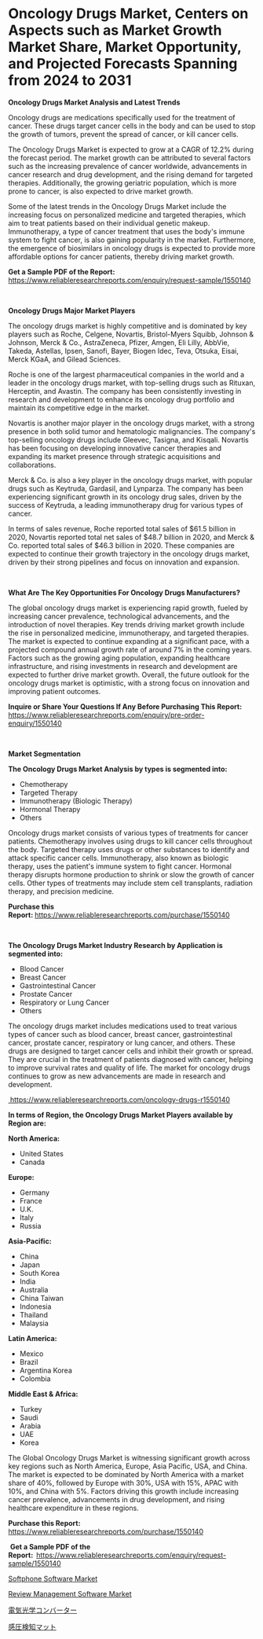 <p><h1>Oncology Drugs Market, Centers on Aspects such as Market Growth Market Share, Market Opportunity, and Projected Forecasts Spanning from 2024 to 2031</h1></p><p><strong>Oncology Drugs Market Analysis and Latest Trends</strong></p>
<p><p>Oncology drugs are medications specifically used for the treatment of cancer. These drugs target cancer cells in the body and can be used to stop the growth of tumors, prevent the spread of cancer, or kill cancer cells.</p><p>The Oncology Drugs Market is expected to grow at a CAGR of 12.2% during the forecast period. The market growth can be attributed to several factors such as the increasing prevalence of cancer worldwide, advancements in cancer research and drug development, and the rising demand for targeted therapies. Additionally, the growing geriatric population, which is more prone to cancer, is also expected to drive market growth.</p><p>Some of the latest trends in the Oncology Drugs Market include the increasing focus on personalized medicine and targeted therapies, which aim to treat patients based on their individual genetic makeup. Immunotherapy, a type of cancer treatment that uses the body's immune system to fight cancer, is also gaining popularity in the market. Furthermore, the emergence of biosimilars in oncology drugs is expected to provide more affordable options for cancer patients, thereby driving market growth.</p></p>
<p><strong>Get a Sample PDF of the Report:&nbsp;</strong> <a href="https://www.reliableresearchreports.com/enquiry/request-sample/1550140">https://www.reliableresearchreports.com/enquiry/request-sample/1550140</a></p>
<p>&nbsp;</p>
<p><strong>Oncology Drugs Major Market Players</strong></p>
<p><p>The oncology drugs market is highly competitive and is dominated by key players such as Roche, Celgene, Novartis, Bristol-Myers Squibb, Johnson & Johnson, Merck & Co., AstraZeneca, Pfizer, Amgen, Eli Lilly, AbbVie, Takeda, Astellas, Ipsen, Sanofi, Bayer, Biogen Idec, Teva, Otsuka, Eisai, Merck KGaA, and Gilead Sciences.</p><p>Roche is one of the largest pharmaceutical companies in the world and a leader in the oncology drugs market, with top-selling drugs such as Rituxan, Herceptin, and Avastin. The company has been consistently investing in research and development to enhance its oncology drug portfolio and maintain its competitive edge in the market.</p><p>Novartis is another major player in the oncology drugs market, with a strong presence in both solid tumor and hematologic malignancies. The company's top-selling oncology drugs include Gleevec, Tasigna, and Kisqali. Novartis has been focusing on developing innovative cancer therapies and expanding its market presence through strategic acquisitions and collaborations.</p><p>Merck & Co. is also a key player in the oncology drugs market, with popular drugs such as Keytruda, Gardasil, and Lynparza. The company has been experiencing significant growth in its oncology drug sales, driven by the success of Keytruda, a leading immunotherapy drug for various types of cancer.</p><p>In terms of sales revenue, Roche reported total sales of $61.5 billion in 2020, Novartis reported total net sales of $48.7 billion in 2020, and Merck & Co. reported total sales of $46.3 billion in 2020. These companies are expected to continue their growth trajectory in the oncology drugs market, driven by their strong pipelines and focus on innovation and expansion.</p></p>
<p>&nbsp;</p>
<p><strong>What Are The Key Opportunities For Oncology Drugs Manufacturers?</strong></p>
<p><p>The global oncology drugs market is experiencing rapid growth, fueled by increasing cancer prevalence, technological advancements, and the introduction of novel therapies. Key trends driving market growth include the rise in personalized medicine, immunotherapy, and targeted therapies. The market is expected to continue expanding at a significant pace, with a projected compound annual growth rate of around 7% in the coming years. Factors such as the growing aging population, expanding healthcare infrastructure, and rising investments in research and development are expected to further drive market growth. Overall, the future outlook for the oncology drugs market is optimistic, with a strong focus on innovation and improving patient outcomes.</p></p>
<p><strong>Inquire or Share Your Questions If Any Before Purchasing This Report:</strong> <a href="https://www.reliableresearchreports.com/enquiry/pre-order-enquiry/1550140">https://www.reliableresearchreports.com/enquiry/pre-order-enquiry/1550140</a></p>
<p>&nbsp;</p>
<p><strong>Market Segmentation</strong></p>
<p><strong>The Oncology Drugs Market Analysis by types is segmented into:</strong></p>
<p><ul><li>Chemotherapy</li><li>Targeted Therapy</li><li>Immunotherapy (Biologic Therapy)</li><li>Hormonal Therapy</li><li>Others</li></ul></p>
<p><p>Oncology drugs market consists of various types of treatments for cancer patients. Chemotherapy involves using drugs to kill cancer cells throughout the body. Targeted therapy uses drugs or other substances to identify and attack specific cancer cells. Immunotherapy, also known as biologic therapy, uses the patient's immune system to fight cancer. Hormonal therapy disrupts hormone production to shrink or slow the growth of cancer cells. Other types of treatments may include stem cell transplants, radiation therapy, and precision medicine.</p></p>
<p><strong>Purchase this Report:&nbsp;</strong><a href="https://www.reliableresearchreports.com/purchase/1550140">https://www.reliableresearchreports.com/purchase/1550140</a></p>
<p>&nbsp;</p>
<p><strong>The Oncology Drugs Market Industry Research by Application is segmented into:</strong></p>
<p><ul><li>Blood Cancer</li><li>Breast Cancer</li><li>Gastrointestinal Cancer</li><li>Prostate Cancer</li><li>Respiratory or Lung Cancer</li><li>Others</li></ul></p>
<p><p>The oncology drugs market includes medications used to treat various types of cancer such as blood cancer, breast cancer, gastrointestinal cancer, prostate cancer, respiratory or lung cancer, and others. These drugs are designed to target cancer cells and inhibit their growth or spread. They are crucial in the treatment of patients diagnosed with cancer, helping to improve survival rates and quality of life. The market for oncology drugs continues to grow as new advancements are made in research and development.</p></p>
<p><a href="https://www.reliableresearchreports.com/oncology-drugs-r1550140">&nbsp;https://www.reliableresearchreports.com/oncology-drugs-r1550140</a></p>
<p><strong>In terms of Region, the Oncology Drugs Market Players available by Region are:</strong></p>
<p>
    <p> <strong> North America: </strong>
        <ul>
            <li>United States</li>
            <li>Canada</li>
        </ul>
        </p> 
    <p> <strong> Europe: </strong>
        <ul>
            <li>Germany</li>
            <li>France</li>
            <li>U.K.</li>
            <li>Italy</li>
            <li>Russia</li>
        </ul>
        </p> 
    <p> <strong> Asia-Pacific: </strong>
        <ul>
            <li>China</li>
            <li>Japan</li>
            <li>South Korea</li>
            <li>India</li>
            <li>Australia</li>
            <li>China Taiwan</li>
            <li>Indonesia</li>
            <li>Thailand</li>
            <li>Malaysia</li>
        </ul>
        </p> 
    <p> <strong> Latin America: </strong>
        <ul>
            <li>Mexico</li>
            <li>Brazil</li>
            <li>Argentina Korea</li>
            <li>Colombia</li>
        </ul>
        </p> 
    <p> <strong> Middle East & Africa: </strong>
        <ul>
            <li>Turkey</li>
            <li>Saudi</li>
            <li>Arabia</li>
            <li>UAE</li>
            <li>Korea</li>
        </ul>
    </p>
    </p>
<p><p>The Global Oncology Drugs Market is witnessing significant growth across key regions such as North America, Europe, Asia Pacific, USA, and China. The market is expected to be dominated by North America with a market share of 40%, followed by Europe with 30%, USA with 15%, APAC with 10%, and China with 5%. Factors driving this growth include increasing cancer prevalence, advancements in drug development, and rising healthcare expenditure in these regions.</p></p>
<p><strong>Purchase this Report: </strong><a href="https://www.reliableresearchreports.com/purchase/1550140">https://www.reliableresearchreports.com/purchase/1550140</a></p>
<p>&nbsp;<strong>Get a Sample PDF of the Report:&nbsp;&nbsp;</strong><a href="https://www.reliableresearchreports.com/enquiry/request-sample/1550140">https://www.reliableresearchreports.com/enquiry/request-sample/1550140</a></p>
<p><strong></strong></p>
<p><p><a href="https://github.com/markusgodoy/Market-Research-Report-List-4/blob/main/softphone-software-market.md">Softphone Software Market</a></p><p><a href="https://github.com/arionmp/Market-Research-Report-List-4/blob/main/review-management-software-market.md">Review Management Software Market</a></p><p><a href="https://github.com/tanyaali3/Market-Research-Report-List-2/blob/main/7370895177781.md">電気光学コンバーター</a></p><p><a href="https://github.com/reliezer65/Market-Research-Report-List-2/blob/main/7028950177780.md">感圧検知マット</a></p></p>